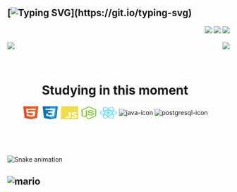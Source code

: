 ## [![Typing SVG](https://readme-typing-svg.herokuapp.com/?color=483D8B&size=40&center=true&vCenter=true&width=1000&lines=Hello!+👋;I'm+Quezia+Menezes...;Be+Welcome!!)](https://git.io/typing-svg)
<div  align="right">
  <a href="https://instagram.com/tessmenezes" target="_blank"><img src="https://img.shields.io/badge/-Instagram-%23E4405F?style=for-the-badge&logo=instagram&logoColor=white" target="_blank"></a> 
  <a href = "mailto:queziamenezessouza@gmail.com"><img src="https://img.shields.io/badge/-Gmail-%23333?style=for-the-badge&logo=gmail&logoColor=white" target="_blank"></a>
  <a href="https://www.linkedin.com/in/quezia-menezes-2793b424a/" target="_blank"><img src="https://img.shields.io/badge/-LinkedIn-%230077B5?style=for-the-badge&logo=linkedin&logoColor=white" target="_blank"></a> 
</div><br>

<div>  
  <img  height="150em" src="https://github-readme-stats.vercel.app/api?username=QueziaMenezes&show_icons=true&theme=tokyonight&include_all_commits=true&count_private=true"/>
  <img align="right" height="150em" src="https://github-readme-stats.vercel.app/api/top-langs/?username=QueziaMenezes&layout=compact&langs_count=16&theme=tokyonight"/>
</div>
<br>



<div  align="center"> 
  <div style="display:inline_block"><br>
    <h1 align="center">Studying in this moment</h1>
    <img align="center" height="30" width="40" alt="html-icon" src="https://raw.githubusercontent.com/devicons/devicon/master/icons/html5/html5-original.svg">
    <img align="center" height="30" width="40" alt="css-icon" src="https://raw.githubusercontent.com/devicons/devicon/master/icons/css3/css3-original.svg">
    <img align="center" height="30" width="40" alt="js-icon"  src="https://raw.githubusercontent.com/devicons/devicon/master/icons/javascript/javascript-plain.svg">
    <img align="center" height="30" width="40" alt="nodejs-icon" src="https://raw.githubusercontent.com/devicons/devicon/master/icons/nodejs/nodejs-original.svg">
    <img align="center" height="30" width="40" alt="react-icon" src="https://raw.githubusercontent.com/devicons/devicon/master/icons/react/react-original.svg">
    <img align="center" height="30" width="40" alt="java-icon" src="https://cdn.jsdelivr.net/gh/devicons/devicon/icons/java/java-original.svg" />
    <img align="center" height="30" width="40" alt="postgresql-icon" src="https://cdn.jsdelivr.net/gh/devicons/devicon/icons/postgresql/postgresql-plain.svg" />
</div><br><br><br>
</div>
<div>
 
</div><br> 
  
![Snake animation](https://github.com/QueziaMenezes/QueziaMenezes/blob/output/github-contribution-grid-snake.svg)



## ![mario](https://user-images.githubusercontent.com/112131868/209418336-852887eb-5d92-479e-b724-e8b4650c890f.gif)
